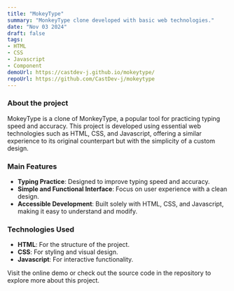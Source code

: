```yaml
---
title: "MokeyType"
summary: "MonkeyType clone developed with basic web technologies."
date: "Nov 03 2024"
draft: false
tags:
- HTML
- CSS
- Javascript
- Component
demoUrl: https://castdev-j.github.io/mokeytype/
repoUrl: https://github.com/CastDev-j/mokeytype
---
```


### About the project  
MokeyType is a clone of MonkeyType, a popular tool for practicing typing speed and accuracy. This project is developed using essential web technologies such as HTML, CSS, and Javascript, offering a similar experience to its original counterpart but with the simplicity of a custom design.

### Main Features  
- **Typing Practice**: Designed to improve typing speed and accuracy.  
- **Simple and Functional Interface**: Focus on user experience with a clean design.  
- **Accessible Development**: Built solely with HTML, CSS, and Javascript, making it easy to understand and modify.  

### Technologies Used  
- **HTML**: For the structure of the project.  
- **CSS**: For styling and visual design.  
- **Javascript**: For interactive functionality.  

Visit the online demo or check out the source code in the repository to explore more about this project.
